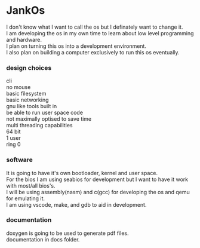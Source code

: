 # JankOs
I don't know what I want to call the os but I definately want to change it.  
I am developing the os in my own time to learn about low level programming and hardware.  
I plan on turning this os into a development environment.  
I also plan on building a computer exclusively to run this os eventually.  

### design choices
cli  
no mouse  
basic filesystem  
basic networking  
gnu like tools built in  
be able to run user space code  
not maximally optised to save time  
multi threading capabilities  
64 bit  
1 user  
ring 0  

### software
It is going to have it's own bootloader, kernel and user space.  
For the bios I am using seabios for development but I want to have it work with most/all bios's.  
I will be using assembly(nasm) and c(gcc) for developing the os and qemu for emulating it.  
I am using vscode, make, and gdb to aid in development.  

### documentation
doxygen is going to be used to generate pdf files.  
documentation in docs folder.  
